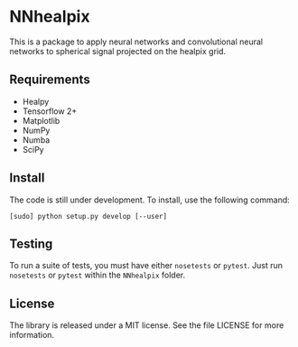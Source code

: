 # NNhealpix

This is a package to apply neural networks and convolutional neural
networks to spherical signal projected on the healpix grid.


## Requirements

- Healpy
- Tensorflow 2+
- Matplotlib
- NumPy
- Numba
- SciPy

## Install

The code is still under development. To install, use the following command:
```
[sudo] python setup.py develop [--user]
```


## Testing

To run a suite of tests, you must have either `nosetests` or
`pytest`. Just run `nosetests` or `pytest` within the `NNhealpix`
folder.


## License

The library is released under a MIT license. See the file LICENSE for
more information.
